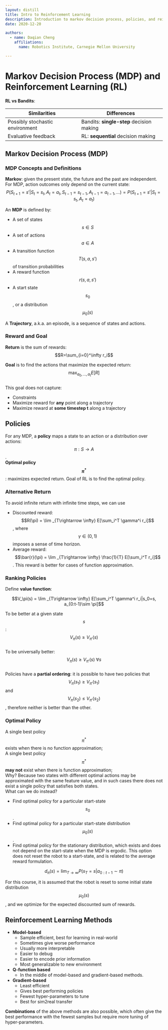 ```yaml
---
layout: distill
title: Intro to Reinforcement Learning
description: Introduction to markov decision process, policies, and reinforcement learning.
date: 2020-12-20

authors:
  - name: Daqian Cheng
    affiliations:
      name: Robotics Institute, Carnegie Mellon University

---
```


# Markov Decision Process (MDP) and Reinforcement Learning (RL)

**RL vs Bandits**:  

| Similarities| Differences |
| --- | ------- |
| Possibly stochastic environment | Bandits: **single-step** decision making|
| Evaluative feedback | RL: **sequential** decision making|


## Markov Decision Process (MDP)

### MDP Concepts and Definitions

**Markov**: given the present state, the future and the past are independent.  
For MDP, action outcomes only depend on the current state: $$P(S_{t+1} = s'| S_t = s_t, A_t = a_t, S_{t-1} = s_{t-1}, A_{t-1} = a_{t-1}, \dots) = P(S_{t+1} = s'| S_t = s_t, A_t = a_t)$$

An **MDP** is defined by:
- A set of states $$s \in S$$  
- A set of actions $$a\in A$$  
- A transition function $$T(s, a, s')$$ of transition probabilities  
- A reward function $$r(s, a, s')$$  
- A start state $$s_0$$, or a distribution $$\mu_0(s)$$  

A **Trajectory**, a.k.a. an episode, is a sequence of states and actions.

### Reward and Goal

**Return** is the sum of rewards: $$R=\sum_{i=0}^\infty r_i$$

**Goal** is to find the actions that maximize the expected return: $$\max_{a_0,\dots,a_t} E[R]$$  
This goal does not capture:
- Constraints
- Maximize reward for **any** point along a trajectory
- Maximize reward at **some timestep t** along a trajectory

## Policies

For any MDP, a **policy** maps a state to an action or a distribution over actions: $$\pi: S\rightarrow A$$.  
**Optimal policy $$\pi^*$$**: maximizes expected return. Goal of RL is to find the optimal policy.

### Alternative Return

To avoid infinite return with infinite time steps, we can use
- Discounted reward: $$R(\pi) = \lim _{T\rightarrow \infty} E[\sum_i^T \gamma^i r_i]$$, where $$\gamma\in(0, 1)$$ imposes a sense of time horizon.
- Average reward: $$\bar{r}(\pi) = \lim _{T\rightarrow \infty} \frac{1}{T} E[\sum_i^T r_i]$$. This reward is better for cases of function approximation.

### Ranking Policies

Define **value function**: 

$$V_\pi(s) = \lim _{T\rightarrow \infty} E[\sum_i^T \gamma^i r_i|s_0=s, a_{0:t-1}\sim \pi]$$

To be better at a given state $$s$$: $$V_\pi(s) \geq V_{\pi'}(s)$$  
To be universally better: $$V_\pi(s) \geq V_{\pi'}(s)\ \forall s$$  
Policies have a **partial ordering**: it is possible to have two policies that $$V_\pi(s_1) \geq V_{\pi'}(s_1)$$ and $$V_\pi(s_2) \leq V_{\pi'}(s_2)$$, therefore neither is better than the other.

### Optimal Policy

A single best policy $$\pi^*$$ exists when there is no function approximation;  
A single best policy $$\pi^*$$ **may not** exist when there is function approximation;  
Why? Because two states with different optimal actions may be approximated with the same feature value, and in such cases there does not exist a single policy that satisfies both states.   
What can we do instead?
- Find optimal policy for a particular start-state $$s_0$$.
- Find optimal policy for a particular start-state distribution $$\mu_0(s)$$.
- Find optimal policy for the stationary distribution, which exists and does not depend on the start-state when the MDP is ergodic. This option does not reset the robot to a start-state, and is related to the average reward formulation.

$$d_\pi(s)=\lim_{T\rightarrow \infty}P(s_T=s|a_{0:t-1}\sim \pi)$$

For this course, it is assumed that the robot is reset to some initial state distribution $$\mu_0(s)$$, and we optimize for the expected discounted sum of rewards.

## Reinforcement Learning Methods

- **Model-based**
  - Sample efficient, best for learning in real-world
  - Sometimes give worse performance
  - Usually more interpretable
  - Easier to debug
  - Easier to encode prior information
  - Most generalizable to new environment
- **Q-function based**
  - In the middle of model-based and gradient-based methods.
- **Gradient-based**
  - Least efficient
  - Gives best performing policies
  - Fewest hyper-parameters to tune
  - Best for sim2real transfer

**Combinations** of the above methods are also possible, which often give the best performance with the fewest samples but require more tuning of hyper-parameters.


